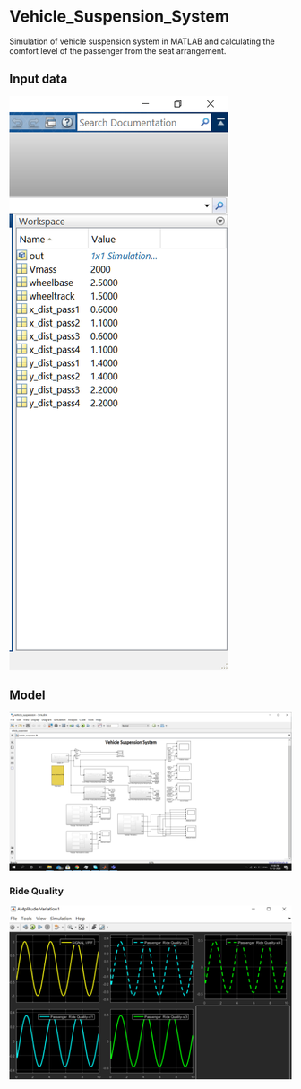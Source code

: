 # Vehicle_Suspension_System
Simulation of vehicle suspension system in MATLAB and calculating the comfort level of the passenger from the seat arrangement.

<h2>Input data</h2>
<img src="pictures/img2.png">

<h2>Model</h2>
<img src="pictures/img1.png">

<h3>Ride Quality</h3>
<img src="pictures/img3.png">


